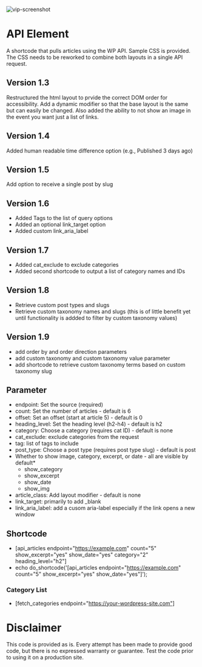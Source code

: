 ![vip-screenshot](https://github.com/stphnwlkr/WP-API-For-VIP/assets/1405187/d9ebdb41-42a0-4f1f-8247-36dc628e3dfa)


# API Element
 A shortcode that pulls articles using the WP API. Sample CSS is provided. The CSS needs to be reworked to combine both layouts in a single API request.

## Version 1.3 
Restructured the html layout to prvide the correct DOM order for accessibility. Add a dynamic modifier so that the base layout is the same but can easily be changed. Also added the ability to not show an image in the event you want just a list of links.

## Version 1.4
Added human readable time difference option (e.g., Published 3 days ago)

## Version 1.5
Add option to receive a single post by slug

## Version 1.6
* Added Tags to the list of query options
* Added an optional link_target option
* Added custom link_aria_label
## Version 1.7
* Added cat_exclude to exclude categories
* Added second shortcode to output a list of category names and IDs
## Version 1.8
* Retrieve custom post types and slugs
* Retrieve custom taxonomy names and slugs (this is of little benefit yet until functionality is addded to filter by custom taxonomy values)
## Version 1.9
* add order by and order direction parameters
* add custom taxonomy and custom taxonomy value parameter
* add shortcode to retrieve custom taxonomy terms based on custom taxonomy slug
 ## Parameter

* endpoint: Set the source (required)
* count: Set the number of articles - default is 6
* offset: Set an offset (start at article 5) - default is 0
* heading_level: Set the heading level (h2-h4) - default is h2
* category: Choose a category (requires cat ID) - default is none
* cat_exclude: exclude categories from the request
* tag: list of tags to include
* post_type: Choose a post type (requires post type slug) - default is post
* Whether to show image, category, excerpt, or date - all are visible by default*   
    - show_category
    - show_excerpt
    - show_date
    - show_img
* article_class: Add layout modifier - default is none
* link_target: primarily to add _blank
* link_aria_label: add a cusom aria-label especially if the link opens a new window


## Shortcode

* [api_articles endpoint="https://example.com" count="5" show_excerpt="yes" show_date="yes" category="2" heading_level="h2"] 
* echo do_shortcode('[api_articles endpoint="https://example.com" count="5" show_excerpt="yes" show_date="yes"]');

### Category List
* [fetch_categories endpoint="https://your-wordpress-site.com"]
# Disclaimer
This code is provided as is. Every attempt has been made to provide good code, but there is no expressed warranty or guarantee. Test the code prior to using it on a production site.
